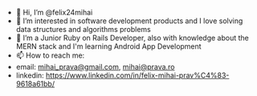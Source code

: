 - 👋 Hi, I’m @felix24mihai
- 👀 I’m interested in software development products and I love solving data structures and algorithms problems
- 🌱 I’m a Junior Ruby on Rails Developer, also with knowledge about the MERN stack and I'm learning Android App Development
- 📫 How to reach me:
- email: mihai_prava@gmail.com, mihai@prava.ro
- linkedin: https://www.linkedin.com/in/felix-mihai-prav%C4%83-9618a61bb/

<!---
felix24mihai/felix24mihai is a ✨ special ✨ repository because its `README.md` (this file) appears on your GitHub profile.
You can click the Preview link to take a look at your changes.
--->
